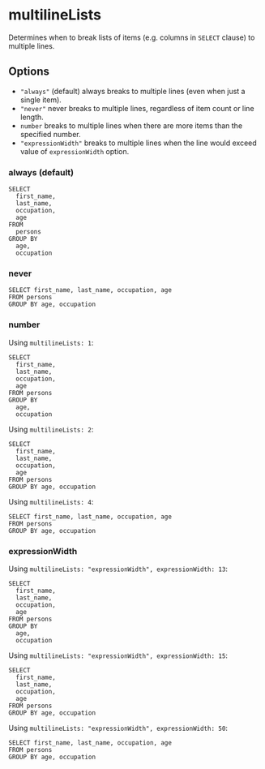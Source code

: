 # multilineLists

Determines when to break lists of items (e.g. columns in `SELECT` clause) to multiple lines.

## Options

- `"always"` (default) always breaks to multiple lines (even when just a single item).
- `"never"` never breaks to multiple lines, regardless of item count or line length.
- `number` breaks to multiple lines when there are more items than the specified number.
- `"expressionWidth"` breaks to multiple lines when the line would exceed value of `expressionWidth` option.

### always (default)

```
SELECT
  first_name,
  last_name,
  occupation,
  age
FROM
  persons
GROUP BY
  age,
  occupation
```

### never

```
SELECT first_name, last_name, occupation, age
FROM persons
GROUP BY age, occupation
```

### number

Using `multilineLists: 1`:

```
SELECT
  first_name,
  last_name,
  occupation,
  age
FROM persons
GROUP BY
  age,
  occupation
```

Using `multilineLists: 2`:

```
SELECT
  first_name,
  last_name,
  occupation,
  age
FROM persons
GROUP BY age, occupation
```

Using `multilineLists: 4`:

```
SELECT first_name, last_name, occupation, age
FROM persons
GROUP BY age, occupation
```

### expressionWidth

Using `multilineLists: "expressionWidth", expressionWidth: 13`:

```
SELECT
  first_name,
  last_name,
  occupation,
  age
FROM persons
GROUP BY
  age,
  occupation
```

Using `multilineLists: "expressionWidth", expressionWidth: 15`:

```
SELECT
  first_name,
  last_name,
  occupation,
  age
FROM persons
GROUP BY age, occupation
```

Using `multilineLists: "expressionWidth", expressionWidth: 50`:

```
SELECT first_name, last_name, occupation, age
FROM persons
GROUP BY age, occupation
```
